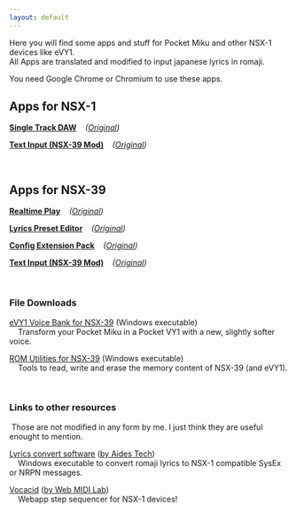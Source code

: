 ```yaml
---
layout: default
---
```


Here you will find some apps and stuff for Pocket Miku and other NSX-1 devices like eVY1.<br>
All Apps are translated and modified to input japanese lyrics in romaji.<br>

You need Google Chrome or Chromium to use these apps.

## Apps for NSX-1

**[Single Track DAW](./NSX-1/single-track-daw.html)**&nbsp;&nbsp;&nbsp;
_([Original](https://yamaha-webmusic.github.io/nsx1-apps/single-track-daw/))_

**[Text Input (NSX-39 Mod)](./NSX-1/text-input.html)**&nbsp;&nbsp;&nbsp;
_([Original](https://webmidilab.appspot.com/input/))_

&nbsp;

## Apps for NSX-39

**[Realtime Play](./NSX-39/realtime.html)**&nbsp;&nbsp;&nbsp;
_([Original](https://webgk.gakken.jp/otonanokagaku/nsx39/appli/02/))_

**[Lyrics Preset Editor](./NSX-39/preset.html)**&nbsp;&nbsp;&nbsp;
_([Original](https://webgk.gakken.jp/otonanokagaku/nsx39/appli/01/))_

**[Config Extension Pack](./NSX-39/config.html)**&nbsp;&nbsp;&nbsp;
_([Original](https://webgk.gakken.jp/otonanokagaku/nsx39/appli/00/))_

**[Text Input (NSX-39 Mod)](./NSX-1/text-input.html)**&nbsp;&nbsp;&nbsp;
_([Original](https://webmidilab.appspot.com/input/))_

&nbsp;

### File Downloads

[eVY1 Voice Bank for NSX-39](https://github.com/Hummtaro/NSX1-Apps-Eng/releases/download/1.0.0/NSX-39_Voice.zip) (Windows executable)<br>
&nbsp;&nbsp;&nbsp;&nbsp;Transform your Pocket Miku in a Pocket VY1 with a new, slightly softer voice.

[ROM Utilities for NSX-39](https://github.com/Hummtaro/NSX1-Apps-Eng/releases/download/0.1.0/NSX-39_Rom_Utils.zip) (Windows executable)<br>
&nbsp;&nbsp;&nbsp;&nbsp;Tools to read, write and erase the memory content of NSX-39 (and eVY1).

&nbsp;

### Links to other resources
&nbsp;Those are not modified in any form by me. I just think they are useful enought to mention.

[Lyrics convert software](https://evy1.aides-tech.com/en/download.htm)
([by Aides Tech](https://evy1.aides-tech.com/en/))<br>
&nbsp;&nbsp;&nbsp;&nbsp;Windows executable to convert romaji lyrics to NSX-1 compatible SysEx or NRPN messages.


[Vocacid](https://vocacid.appspot.com/)
([by Web MIDI Lab](https://webmidilab.appspot.com/))<br>
&nbsp;&nbsp;&nbsp;&nbsp;Webapp step sequencer for NSX-1 devices!

&nbsp;
